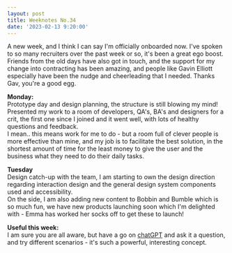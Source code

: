 ```yaml
---
layout: post
title: Weeknotes No.34
date: '2023-02-13 9:20:00'
---
```

A new week, and I think I can say I'm officially onboarded now.
I've spoken to so many recruiters over the past week or so, it's been a great ego boost. Friends from the old days have also got in touch, and the support for my change into contracting has been amazing, and people like Gavin Elliott especially have been the nudge and cheerleading that I needed. Thanks Gav, you're a good egg.

<strong>Monday:</strong><br>
Prototype day and design planning, the structure is still blowing my mind!
Presented my work to a room of developers, QA's, BA's and designers for a crit, the first one since I joined and it went well, with lots of healthy questions and feedback.<br>
I mean.. this means work for me to do - but a room full of clever people is more effective than mine, and my job is to facilitate the best solution, in the shortest amount of time for the least money to give the user and the business what they need to do their daily tasks. 

<strong>Tuesday</strong><br>
Design catch-up with the team, I am starting to own the design direction regarding interaction design and the general design system components used and accessibility.<br>
On the side, I am also adding new content to Bobbin and Bumble which is so much fun, we have new products launching soon which I'm delighted with - Emma has worked her socks off to get these to launch!

<strong>Useful this week:</strong><br>
I am sure you are all aware, but have a go on <a href="https://chat.openai.com/chat" title="click to view chatGPT">chatGPT</a> and ask it a question, and try different scenarios - it's such a powerful, interesting concept.
